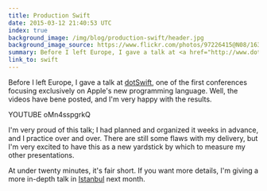 ```yaml
---
title: Production Swift
date: 2015-03-12 21:40:53 UTC
index: true
background_image: /img/blog/production-swift/header.jpg
background_image_source: https://www.flickr.com/photos/97226415@N08/16300562689/in/faves-56453286@N04/
summary: Before I left Europe, I gave a talk at <a href="http://www.dotswift.io">dotSwift</a>, one of the first conferences focusing exclusively on Apple's new programming language.
link_to: swift
---
```


Before I left Europe, I gave a talk at [dotSwift](http://www.dotswift.io), one of the first conferences focusing exclusively on Apple's new programming language. Well, the videos have bene posted, and I'm very happy with the results.

YOUTUBE oMn4sspgrkQ

I'm very proud of this talk; I had planned and organized it weeks in advance, and I practice over and over. There are still some flaws with my delivery, but I'm very excited to have this as a new yardstick by which to measure my other presentations. 

<script async class="speakerdeck-embed" data-id="79a7ada323a74a029909d03d3639288d" data-ratio="1.77777777777778" src="//speakerdeck.com/assets/embed.js"></script>

At under twenty minutes, it's fair short. If you want more details, I'm giving a more in-depth talk in [Istanbul](http://www.istanbultechtalks.com) next month.
